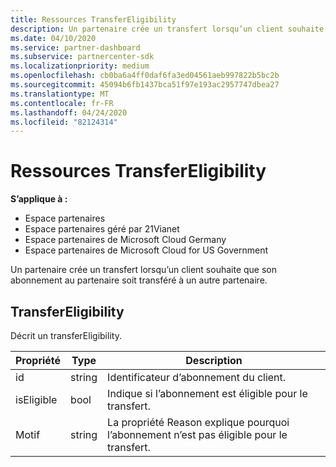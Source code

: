 ```yaml
---
title: Ressources TransferEligibility
description: Un partenaire crée un transfert lorsqu’un client souhaite que son abonnement au partenaire soit transféré à un autre partenaire.
ms.date: 04/10/2020
ms.service: partner-dashboard
ms.subservice: partnercenter-sdk
ms.localizationpriority: medium
ms.openlocfilehash: cb0ba6a4ff0daf6fa3ed04561aeb997822b5bc2b
ms.sourcegitcommit: 45094b6fb1437bca51f97e193ac2957747dbea27
ms.translationtype: MT
ms.contentlocale: fr-FR
ms.lasthandoff: 04/24/2020
ms.locfileid: "82124314"
---
```

# <a name="transfereligibility-resources"></a>Ressources TransferEligibility

**S’applique à :**

- Espace partenaires
- Espace partenaires géré par 21Vianet
- Espace partenaires de Microsoft Cloud Germany
- Espace partenaires de Microsoft Cloud for US Government

Un partenaire crée un transfert lorsqu’un client souhaite que son abonnement au partenaire soit transféré à un autre partenaire.

## <a name="transfereligibility"></a>TransferEligibility

Décrit un transferEligibility.

| Propriété              | Type             | Description                                                                              |
|-----------------------|------------------|------------------------------------------------------------------------------------------|
| id                    | string           | Identificateur d’abonnement du client.                                                  |
| isEligible            | bool             | Indique si l’abonnement est éligible pour le transfert.                         |
| Motif                | string           | La propriété Reason explique pourquoi l’abonnement n’est pas éligible pour le transfert. |